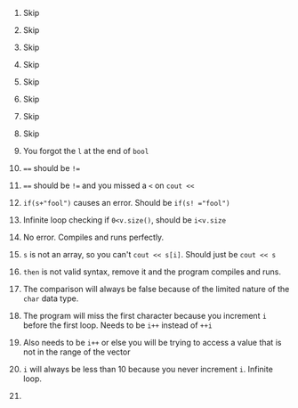 1. Skip

2. Skip

3. Skip

4. Skip

5. Skip

6. Skip

7. Skip

8. Skip

9. You forgot the `l` at the end of `bool` 

10. `==` should be `!=`

11. `==` should be `!=` and you missed a `<` on `cout <<`

12. `if(s+"fool")` causes an error.  Should be `if(s!
="fool")`

13. Infinite loop checking if `0<v.size()`, should be `i<v.size`

14. No error.  Compiles and runs perfectly.

15. `s` is not an array, so you can't `cout << s[i]`.  Should just be `cout << s`

16. `then` is not valid syntax, remove it and the program compiles and runs.

17. The comparison will always be false because of the limited nature of the `char` data type.

18. The program will miss the first character because you increment `i` before the first loop.  Needs to be `i++` instead of `++i`

19. Also needs to be `i++` or else you will be trying to access a value that is not in the range of the vector

20. `i` will always be less than 10 because you never increment `i`.  Infinite loop.

21. 